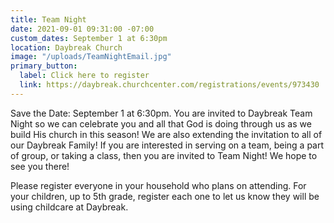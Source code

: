 ```yaml
---
title: Team Night
date: 2021-09-01 09:31:00 -07:00
custom_dates: September 1 at 6:30pm
location: Daybreak Church
image: "/uploads/TeamNightEmail.jpg"
primary_button:
  label: Click here to register
  link: https://daybreak.churchcenter.com/registrations/events/973430
---
```


Save the Date: September 1 at 6:30pm. You are invited to Daybreak Team Night so we can celebrate you and all that God is doing through us as we build His church in this season! We are also extending the invitation to all of our Daybreak Family! If you are interested in serving on a team, being a part of group, or taking a class, then you are invited to Team Night! We hope to see you there!

Please register everyone in your household who plans on attending. For your children, up to 5th grade, register each one to let us know they will be using childcare at Daybreak. 
